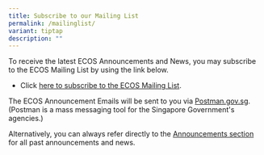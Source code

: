 ```yaml
---
title: Subscribe to our Mailing List
permalink: /mailinglist/
variant: tiptap
description: ""
---
```

<p>To receive the latest ECOS Announcements and News, you may subscribe to
the ECOS Mailing List by using the link below.</p>
<ul data-tight="true" class="tight">
<li>
<p>Click <a href="https://for.sg/ecos-mailing-list" rel="noopener noreferrer nofollow" target="_blank">here to subscribe to the ECOS Mailing List</a>.</p>
</li>
</ul>
<p>The ECOS Announcement Emails will be sent to you via <a href="http://Postman.gov.sg" rel="noopener noreferrer nofollow" target="_blank">Postman.gov.sg</a>.
<br>(Postman is a mass messaging tool for the Singapore Government's agencies.)</p>
<p>Alternatively, you can always refer directly to the <a href="/announcements/" rel="noopener noreferrer nofollow" target="_blank">Announcements section</a> for
all past announcements and news.</p>
<p></p>
<p></p>